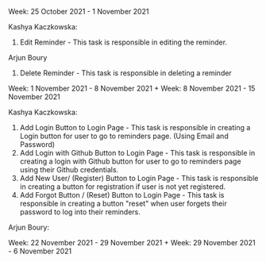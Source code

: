 Week: 25 October 2021  - 1 November 2021

Kashya Kaczkowska:
1. Edit Reminder -  This task is responsible in editing the reminder.

Arjun Boury
1. Delete Reminder - This task is responsible in deleting a reminder

Week: 1 November 2021 - 8 November 2021
+
Week: 8 November 2021 - 15 November 2021

Kashya Kaczkowska:
1. Add Login Button to Login Page - This task is responsible in creating a Login button for user to go to reminders page. (Using Email and Password)
2. Add Login with Github Button to Login Page - This task is responsible in creating a login with Github button for user to go to reminders page using their Github credentials.
3. Add New User/ (Register) Button to Login Page - This task is responsible in creating a button for registration if user is not yet registered. 
4. Add Forgot Button / (Reset) Button to Login Page - This task is responsible in creating a button "reset" when user forgets their password to log into their reminders.


Arjun Boury:

Week: 22 November 2021 - 29 November 2021
+
Week: 29 November 2021 - 6 November 2021
